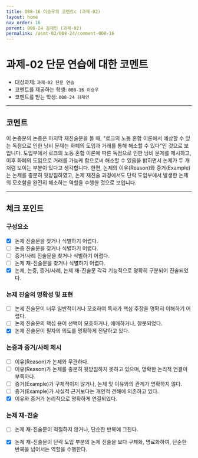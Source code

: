```yaml
---
title: 008-16 이승우의 코멘트c (과제-02) 
layout: home
nav_order: 16
parent: 008-24 김제인 (과제-02)
permalink: /asmt-02/008-24/comment-008-16
---
```


# 과제-02 단문 연습에 대한 코멘트

- 대상과제: `과제-02 단문 연습`
- 코멘트를 제공하는 학생: `008-16 이승우` 
- 코멘트를 받는 학생: `008-24 김제인` 

---

## 코멘트

이 논증문의 논증은 마지막 재진술문을 볼 때, "로크의 노동 혼합 이론에서 예상할 수 있는 독점으로 인한 낭비 문제는 화폐의 도입과 거래를 통해 해소할 수 있다"인 것으로 보입니다. 도입부에서 로크의 노동 혼합 이론에 따른 독점으로 인한 낭비 문제를 제시하고, 이후 화폐의 도입으로 거래를 가능케 함으로써 해소할 수 있음을 밝히면서 논제가 두 개처럼 보이는 부분이 있다고 생각합니다.
한편, 논제의 이유(Reason)와 증거(Example)는 논제를 충분히 뒷받침하였고, 논제 재진술 과정에서도 단락 도입부에서 발생한 논제의 모호함을 완전히 해소하는 역할을 수행한 것으로 보입니다.

---

## 체크 포인트

### **구성요소**
- [x] 논제 진술문을 찾거나 식별하기 어렵다.
- [ ] 논증 진술문을 찾거나 식별하기 어렵다.
- [ ] 증거/사례 진술문을 찾거나 식별하기 어렵다.
- [ ] 논제 재-진술문을 찾거나 식별하기 어렵다.
- [x] 논제, 논증, 증거/사례, 논제 재-진술문 각각 기능적으로 명확히 구분되어 진술되었다.

### **논제 진술의 명확성 및 표현**  
- [ ] 논제 진술문이 너무 일반적이거나 모호하여 독자가 핵심 주장을 명확히 이해하기 어렵다.  
- [ ] 논제 진술문의 핵심 용어 선택이 모호하거나, 애매하거나, 잘못되었다.  
- [x] 논제 진술문이 필자의 의도를 명확하게 전달하고 있다.  

### **논증과 증거/사례 제시**  
- [ ] 이유(Reason)가 논제와 무관하다.
- [ ] 이유(Reason)가 논제를 충분히 뒷받침하지 못하고 있으며, 명확한 논리적 연결이 부족하다.  
- [ ] 증거(Example)가 구체적이지 않거나, 논제 및 이유와의 관계가 명확하지 않다. 
- [ ] 증거(Example)가 사실적 근거보다는 개인적 견해에 의존하고 있다.  
- [x] 이유와 증거가 논리적으로 명확하게 연결되었다.  

### **논제 재-진술**  
- [ ] 논제 재-진술문이 적절하지 않거나, 단순한 반복에 그친다.   
- [x] 논제 재-진술문이 단락 도입 부분의 논제 진술을 보다 구체화, 명료화하여, 단순한 반복을 넘어서는 역할을 수행한다.  

